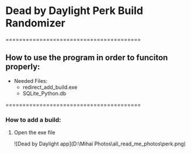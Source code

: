# Dead by Daylight Perk Build Randomizer

========================================

## How to use the program in order to funciton properly:

- Needed Files:
    - redirect_add_build.exe
    - SQLite_Python.db

========================================

### How to add a build:

1. Open the exe file

    ![Dead by Daylight app](D:\Mihai Photos\all_read_me_photos\perk.png)

